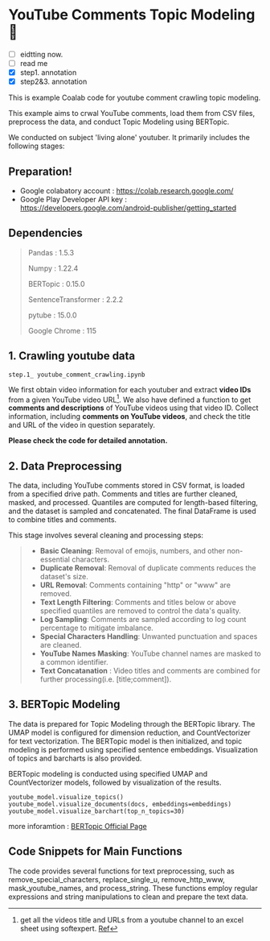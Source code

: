 # YouTube Comments Topic Modeling 🚩
- [ ] eidtting now.
- [ ] read me
- [x] step1. annotation
- [x] step2&3. annotation
      
This is example Coalab code for youtube comment crawling topic modeling.

This example aims to crwal YouTube comments, load them from CSV files, preprocess the data, and conduct Topic Modeling using BERTopic. 

We conducted on subject 'living alone' youtuber. It primarily includes the following stages:

## Preparation!
- Google colabatory account : https://colab.research.google.com/
- Google Play Developer API key : https://developers.google.com/android-publisher/getting_started

## Dependencies
> Pandas : 1.5.3
> 
> Numpy : 1.22.4
> 
> BERTopic : 0.15.0
> 
> SentenceTransformer : 2.2.2
> 
> pytube : 15.0.0
> 
> Google Chrome : 115

## 1. Crawling youtube data
```
step.1_ youtube_comment_crawling.ipynb
```
We first obtain video information for each youtuber and extract **video IDs** from a given YouTube video URL[^1]. We also have defined a function to get **comments and descriptions** of YouTube videos using that video ID. Collect information, including **comments on YouTube videos**, and check the title and URL of the video in question separately. 

**Please check the code for detailed annotation.**

[^1]: get all the videos title and URLs from a youtube channel to an excel sheet using softexpert. [Ref](https://www.youtube.com/watch?v=GcjdHWVo3gA)

## 2. Data Preprocessing
The data, including YouTube comments stored in CSV format, is loaded from a specified drive path. Comments and titles are further cleaned, masked, and processed. Quantiles are computed for length-based filtering, and the dataset is sampled and concatenated. The final DataFrame is used to combine titles and comments. 

This stage involves several cleaning and processing steps:

> - **Basic Cleaning**: Removal of emojis, numbers, and other non-essential characters.
> - **Duplicate Removal**: Removal of duplicate comments reduces the dataset's size.
> - **URL Removal**: Comments containing "http" or "www" are removed.
> - **Text Length Filtering**: Comments and titles below or above specified quantiles are removed to control the data's quality.
> - **Log Sampling**: Comments are sampled according to log count percentage to mitigate imbalance.
> - **Special Characters Handling**: Unwanted punctuation and spaces are cleaned.
> - **YouTube Names Masking**: YouTube channel names are masked to a common identifier.
> - **Text Concatanation** : Video titles and comments are combined for further processing(i.e. [title;comment]).

## 3. BERTopic Modeling
The data is prepared for Topic Modeling through the BERTopic library. The UMAP model is configured for dimension reduction, and CountVectorizer for text vectorization. The BERTopic model is then initialized, and topic modeling is performed using specified sentence embeddings. Visualization of topics and barcharts is also provided.

BERTopic modeling is conducted using specified UMAP and CountVectorizer models, followed by visualization of the results.
```
youtube_model.visualize_topics()
youtube_model.visualize_documents(docs, embeddings=embeddings)
youtube_model.visualize_barchart(top_n_topics=30)
```


more inforamtion : [BERTopic Official Page](https://maartengr.github.io/BERTopic/index.html)

## Code Snippets for Main Functions
The code provides several functions for text preprocessing, such as remove_special_characters, replace_single_u, remove_http_www, mask_youtube_names, and process_string. These functions employ regular expressions and string manipulations to clean and prepare the text data.


